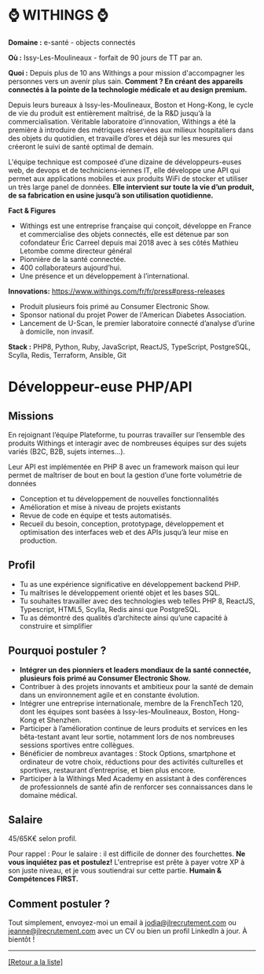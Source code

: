 # ⌚️ WITHINGS ⌚️

**Domaine :** e-santé - objects connectés

**Où :** Issy-Les-Moulineaux - forfait de 90 jours de TT par an.

**Quoi :** Depuis plus de 10 ans Withings a pour mission d'accompagner les personnes vers un avenir plus sain. **Comment ? En créant des appareils connectés à la pointe de la technologie médicale et au design premium.**

Depuis leurs bureaux à Issy-les-Moulineaux, Boston et Hong-Kong, le cycle de vie du produit est entièrement maîtrisé, de la R&D jusqu’à la commercialisation. Véritable laboratoire d’innovation, Withings a été la première à introduire des métriques réservées aux milieux hospitaliers dans des objets du quotidien, et travaille d’ores et déjà sur les mesures qui créeront le suivi de santé optimal de demain.

L'équipe technique est composeé d’une dizaine de développeurs-euses web, de devops et de techniciens-iennes IT, elle développe une API qui permet aux applications mobiles et aux produits WiFi de stocker et utiliser un très large panel de données. **Elle intervient sur toute la vie d’un produit, de sa fabrication en usine jusqu’à son utilisation quotidienne.**

**Fact & Figures**

* Withings est une entreprise française qui conçoit, développe en France et commercialise des objets connectés, elle est détenue par son cofondateur Éric Carreel depuis mai 2018 avec à ses côtés Mathieu Letombe comme directeur général
* Pionnière de la santé connectée.
* 400 collaborateurs aujourd’hui.
* Une présence et un développement à l’international.

**Innovations:** https://www.withings.com/fr/fr/press#press-releases
* Produit plusieurs fois primé au Consumer Electronic Show.
* Sponsor national du projet Power de l'American Diabetes Association.
* Lancement de U-Scan, le premier laboratoire connecté d’analyse d’urine à domicile, non invasif. 

**Stack :**
PHP8, Python, Ruby, JavaScript, ReactJS, TypeScript, PostgreSQL, Scylla, Redis, Terraform, Ansible, Git


# Développeur-euse PHP/API

## Missions

En rejoignant l’équipe Plateforme, tu pourras travailler sur l’ensemble des produits Withings et interagir avec de nombreuses équipes sur des sujets variés (B2C, B2B, sujets internes…).

Leur API est implémentée en PHP 8 avec un framework maison qui leur permet de maîtriser de bout en bout la gestion d’une forte volumétrie de données

* Conception et tu développement de nouvelles fonctionnalités
* Amélioration et mise à niveau de projets existants
* Revue de code en équipe et tests automatisés.
* Recueil du besoin, conception, prototypage, développement et optimisation des interfaces web et des APIs jusqu’à leur mise en production.

## Profil

* Tu as une expérience significative en développement backend PHP.
* Tu maîtrises le développement orienté objet et les bases SQL.
* Tu souhaites travailler avec des technologies web telles PHP 8, ReactJS, Typescript, HTML5, Scylla, Redis ainsi que PostgreSQL.
* Tu as démontré des qualités d’architecte ainsi qu’une capacité à construire et simplifier

## Pourquoi postuler ?

* **Intégrer un des pionniers et leaders mondiaux de la santé connectée, plusieurs fois primé au Consumer Electronic Show.**
* Contribuer à des projets innovants et ambitieux pour la santé de demain dans un environnement agile et en constante évolution.
* Intégrer une entreprise internationale, membre de la FrenchTech 120, dont les équipes sont basées à Issy-les-Moulineaux, Boston, Hong-Kong et Shenzhen.
* Participer à l’amélioration continue de leurs produits et services en les bêta-testant avant leur sortie, notamment lors de nos nombreuses sessions sportives entre collègues.
* Bénéficier de nombreux avantages : Stock Options, smartphone et ordinateur de votre choix, réductions pour des activités culturelles et sportives, restaurant d’entreprise, et bien plus encore.
* Participer à la Withings Med Academy en assistant à des conférences de professionnels de santé afin de renforcer ses connaissances dans le domaine médical.

## Salaire

45/65K€ selon profil.

Pour rappel : Pour le salaire : il est difficile de donner des fourchettes. **Ne vous inquiétez pas et postulez!** L'entreprise est prête à payer votre XP à son juste niveau, et je vous soutiendrai sur cette partie. **Humain & Compétences FIRST.**


## Comment postuler ?

Tout simplement, envoyez-moi un email à jodia@jlrecrutement.com ou jeanne@jlrecrutement.com avec un CV ou bien un profil LinkedIn à jour. À bientôt ! 


----
<a href="https://github.com/jlondiche/job-board-php/blob/master/README.md">[Retour a la liste]</a>